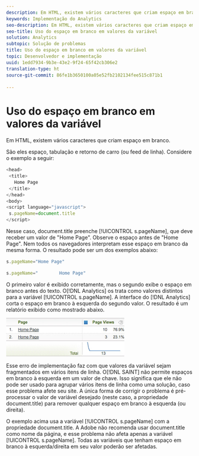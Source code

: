 ```yaml
---
description: Em HTML, existem vários caracteres que criam espaço em branco.
keywords: Implementação do Analytics
seo-description: Em HTML, existem vários caracteres que criam espaço em branco.
seo-title: Uso do espaço em branco em valores da variável
solution: Analytics
subtopic: Solução de problemas
title: Uso do espaço em branco em valores da variável
topic: Desenvolvedor e implementação
uuid: 1edd7934-9b3e-43e2-9f24-65f42cb306e2
translation-type: ht
source-git-commit: 86fe1b3650100a05e52fb2102134fee515c871b1

---
```



# Uso do espaço em branco em valores da variável

Em HTML, existem vários caracteres que criam espaço em branco.

São eles espaço, tabulação e retorno de carro (ou feed de linha). Considere o exemplo a seguir:

```js
<head> 
 <title> 
   Home Page 
 </title> 
</head> 
<body> 
<script language="javascript"> 
 s.pageName=document.title 
</script> 
```

Nesse caso, document.title preenche [!UICONTROL s.pageName], que deve receber um valor de "Home Page". Observe o espaço antes de "Home Page". Nem todos os navegadores interpretam esse espaço em branco da mesma forma. O resultado pode ser um dos exemplos abaixo:

```js
s.pageName="Home Page"
```

```js
s.pageName="        Home Page"
```

O primeiro valor é exibido corretamente, mas o segundo exibe o espaço em branco antes do texto. O[!DNL Analytics] os trata como valores distintos para a variável [!UICONTROL s.pageName]. A interface do [!DNL Analytics] corta o espaço em branco à esquerda do segundo valor. O resultado é um relatório exibido como mostrado abaixo.

![](assets/white_space.jpg)

Esse erro de implementação faz com que valores da variável sejam fragmentados em vários itens de linha. O[!DNL SAINT] não permite espaços em branco à esquerda em um valor de chave. Isso significa que ele não pode ser usado para agrupar vários itens de linha como uma solução, caso esse problema afete seu site. A única forma de corrigir o problema é pré-processar o valor de variável desejado (neste caso, a propriedade document.title) para remover qualquer espaço em branco à esquerda (ou direita).

O exemplo acima usa a variável [!UICONTROL s.pageName] com a propriedade document.title. A Adobe não recomenda usar document.title como nome da página, e esse problema não afeta apenas a variável [!UICONTROL s.pageName]. Todas as variáveis que tenham espaço em branco à esquerda/direita em seu valor poderão ser afetadas.
